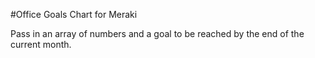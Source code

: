 #Office Goals Chart for Meraki

Pass in an array of numbers and a goal to be reached by the end of the current month.
